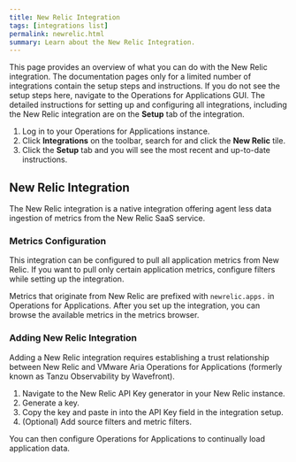 ```yaml
---
title: New Relic Integration
tags: [integrations list]
permalink: newrelic.html
summary: Learn about the New Relic Integration.
---
```


This page provides an overview of what you can do with the New Relic integration. The documentation pages only for a limited number of integrations contain the setup steps and instructions. If you do not see the setup steps here, navigate to the Operations for Applications GUI. The detailed instructions for setting up and configuring all integrations, including the New Relic integration are on the **Setup** tab of the integration.

1. Log in to your Operations for Applications instance. 
2. Click **Integrations** on the toolbar, search for and click the **New Relic** tile. 
3. Click the **Setup** tab and you will see the most recent and up-to-date instructions.

## New Relic Integration

The New Relic integration is a native integration offering agent less data ingestion of metrics from the New Relic SaaS service.

### Metrics Configuration
This integration can be configured to pull all application metrics from New Relic. If you want to pull only certain application metrics, configure filters while setting up the integration.

Metrics that originate from New Relic are prefixed with `newrelic.apps.` in Operations for Applications. After you set up the integration, you can browse the available metrics in the metrics browser.




### Adding New Relic Integration

Adding a New Relic integration requires establishing a trust relationship between New Relic and VMware Aria Operations for Applications (formerly known as Tanzu Observability by Wavefront).


1. Navigate to the New Relic API Key generator in your New Relic instance.
2. Generate a key.
3. Copy the key and paste in into the API Key field in the integration setup.
4. (Optional) Add source filters and metric filters.

You can then configure Operations for Applications to continually load application data.




